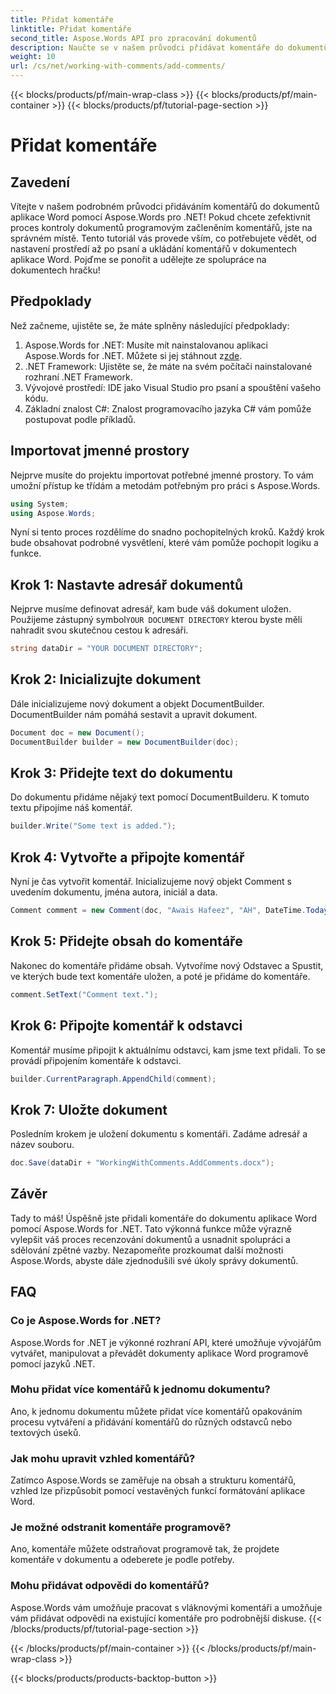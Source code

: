 ```yaml
---
title: Přidat komentáře
linktitle: Přidat komentáře
second_title: Aspose.Words API pro zpracování dokumentů
description: Naučte se v našem průvodci přidávat komentáře do dokumentů aplikace Word pomocí Aspose.Words for .NET. Vylepšete svůj proces spolupráce na dokumentech bez námahy.
weight: 10
url: /cs/net/working-with-comments/add-comments/
---
```


{{< blocks/products/pf/main-wrap-class >}}
{{< blocks/products/pf/main-container >}}
{{< blocks/products/pf/tutorial-page-section >}}

# Přidat komentáře

## Zavedení

Vítejte v našem podrobném průvodci přidáváním komentářů do dokumentů aplikace Word pomocí Aspose.Words pro .NET! Pokud chcete zefektivnit proces kontroly dokumentů programovým začleněním komentářů, jste na správném místě. Tento tutoriál vás provede vším, co potřebujete vědět, od nastavení prostředí až po psaní a ukládání komentářů v dokumentech aplikace Word. Pojďme se ponořit a udělejte ze spolupráce na dokumentech hračku!

## Předpoklady

Než začneme, ujistěte se, že máte splněny následující předpoklady:

1. Aspose.Words for .NET: Musíte mít nainstalovanou aplikaci Aspose.Words for .NET. Můžete si jej stáhnout z[zde](https://releases.aspose.com/words/net/).
2. .NET Framework: Ujistěte se, že máte na svém počítači nainstalované rozhraní .NET Framework.
3. Vývojové prostředí: IDE jako Visual Studio pro psaní a spouštění vašeho kódu.
4. Základní znalost C#: Znalost programovacího jazyka C# vám pomůže postupovat podle příkladů.

## Importovat jmenné prostory

Nejprve musíte do projektu importovat potřebné jmenné prostory. To vám umožní přístup ke třídám a metodám potřebným pro práci s Aspose.Words.

```csharp
using System;
using Aspose.Words;
```

Nyní si tento proces rozdělíme do snadno pochopitelných kroků. Každý krok bude obsahovat podrobné vysvětlení, které vám pomůže pochopit logiku a funkce.

## Krok 1: Nastavte adresář dokumentů

 Nejprve musíme definovat adresář, kam bude váš dokument uložen. Použijeme zástupný symbol`YOUR DOCUMENT DIRECTORY` kterou byste měli nahradit svou skutečnou cestou k adresáři.

```csharp
string dataDir = "YOUR DOCUMENT DIRECTORY";
```

## Krok 2: Inicializujte dokument

Dále inicializujeme nový dokument a objekt DocumentBuilder. DocumentBuilder nám pomáhá sestavit a upravit dokument.

```csharp
Document doc = new Document();
DocumentBuilder builder = new DocumentBuilder(doc);
```

## Krok 3: Přidejte text do dokumentu

Do dokumentu přidáme nějaký text pomocí DocumentBuilderu. K tomuto textu připojíme náš komentář.

```csharp
builder.Write("Some text is added.");
```

## Krok 4: Vytvořte a připojte komentář

Nyní je čas vytvořit komentář. Inicializujeme nový objekt Comment s uvedením dokumentu, jména autora, iniciál a data.

```csharp
Comment comment = new Comment(doc, "Awais Hafeez", "AH", DateTime.Today);
```

## Krok 5: Přidejte obsah do komentáře

Nakonec do komentáře přidáme obsah. Vytvoříme nový Odstavec a Spustit, ve kterých bude text komentáře uložen, a poté je přidáme do komentáře.

```csharp
comment.SetText("Comment text.");
```

## Krok 6: Připojte komentář k odstavci

Komentář musíme připojit k aktuálnímu odstavci, kam jsme text přidali. To se provádí připojením komentáře k odstavci.

```csharp
builder.CurrentParagraph.AppendChild(comment);
```

## Krok 7: Uložte dokument

Posledním krokem je uložení dokumentu s komentáři. Zadáme adresář a název souboru.

```csharp
doc.Save(dataDir + "WorkingWithComments.AddComments.docx");
```

## Závěr

Tady to máš! Úspěšně jste přidali komentáře do dokumentu aplikace Word pomocí Aspose.Words for .NET. Tato výkonná funkce může výrazně vylepšit váš proces recenzování dokumentů a usnadnit spolupráci a sdělování zpětné vazby. Nezapomeňte prozkoumat další možnosti Aspose.Words, abyste dále zjednodušili své úkoly správy dokumentů.

## FAQ

### Co je Aspose.Words for .NET?

Aspose.Words for .NET je výkonné rozhraní API, které umožňuje vývojářům vytvářet, manipulovat a převádět dokumenty aplikace Word programově pomocí jazyků .NET.

### Mohu přidat více komentářů k jednomu dokumentu?

Ano, k jednomu dokumentu můžete přidat více komentářů opakováním procesu vytváření a přidávání komentářů do různých odstavců nebo textových úseků.

### Jak mohu upravit vzhled komentářů?

Zatímco Aspose.Words se zaměřuje na obsah a strukturu komentářů, vzhled lze přizpůsobit pomocí vestavěných funkcí formátování aplikace Word.

### Je možné odstranit komentáře programově?

Ano, komentáře můžete odstraňovat programově tak, že projdete komentáře v dokumentu a odeberete je podle potřeby.

### Mohu přidávat odpovědi do komentářů?

Aspose.Words vám umožňuje pracovat s vláknovými komentáři a umožňuje vám přidávat odpovědi na existující komentáře pro podrobnější diskuse.
{{< /blocks/products/pf/tutorial-page-section >}}

{{< /blocks/products/pf/main-container >}}
{{< /blocks/products/pf/main-wrap-class >}}

{{< blocks/products/products-backtop-button >}}
